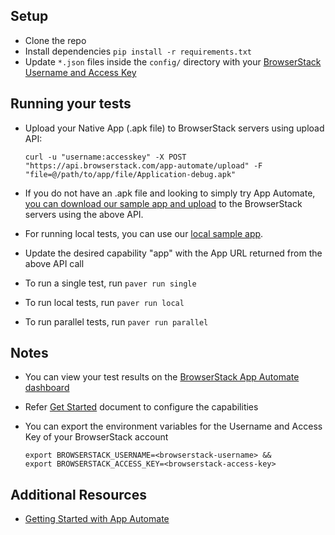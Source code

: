 ## Setup

- Clone the repo
- Install dependencies `pip install -r requirements.txt`
- Update `*.json` files inside the `config/` directory with your [BrowserStack Username and Access Key](https://www.browserstack.com/accounts/settings)


## Running your tests
- Upload your Native App (.apk file) to BrowserStack servers using upload API:

  ```
  curl -u "username:accesskey" -X POST "https://api.browserstack.com/app-automate/upload" -F "file=@/path/to/app/file/Application-debug.apk"
  ```

- If you do not have an .apk file and looking to simply try App Automate, [you can download our sample app and upload](https://www.browserstack.com/app-automate/sample-apps/android/WikipediaSample.apk)
to the BrowserStack servers using the above API.
- For running local tests, you can use our [local sample app]((https://www.browserstack.com/app-automate/sample-apps/android/LocalSample.apk)).
- Update the desired capability "app" with the App URL returned from the above API call
- To run a single test, run `paver run single`
- To run local tests, run `paver run local`
- To run parallel tests, run `paver run parallel`


## Notes
* You can view your test results on the [BrowserStack App Automate dashboard](https://www.browserstack.com/app-automate)
* Refer [Get Started](https://www.browserstack.com/app-automate/appium-lettuce) document to configure the capabilities
* You can export the environment variables for the Username and Access Key of your BrowserStack account
  
  ```
  export BROWSERSTACK_USERNAME=<browserstack-username> &&
  export BROWSERSTACK_ACCESS_KEY=<browserstack-access-key>
  ```
  
## Additional Resources
* [Getting Started with App Automate](https://www.browserstack.com/app-automate/appium-lettuce)
